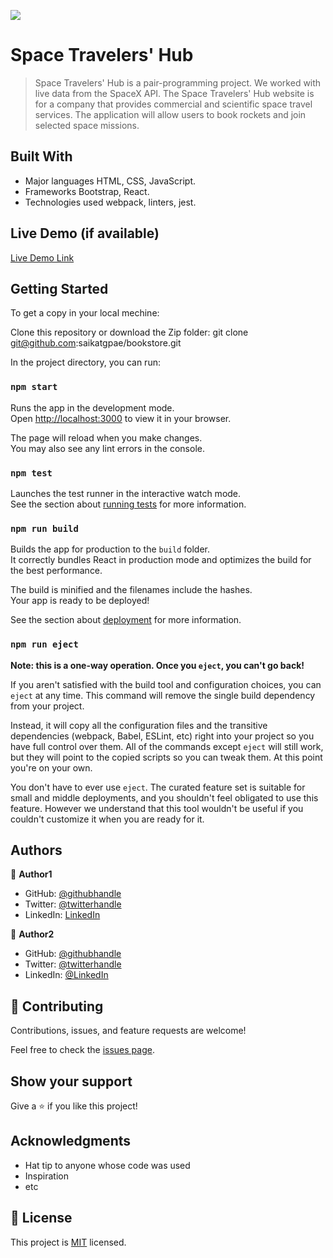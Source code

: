
![](https://img.shields.io/badge/Microverse-blueviolet)

# Space Travelers' Hub
> Space Travelers' Hub is a pair-programming project. We worked with live data from the SpaceX API. The Space Travelers' Hub website is for a company that provides commercial and scientific space travel services. The application will allow users to book rockets and join selected space missions. 


## Built With

- Major languages HTML, CSS, JavaScript.
- Frameworks Bootstrap, React.
- Technologies used webpack, linters, jest.


## Live Demo (if available)

[Live Demo Link](https://regal-beignet-311975.netlify.app/)


## Getting Started

To get a copy in your local mechine:

Clone this repository or download the Zip folder:
git clone git@github.com:saikatgpae/bookstore.git


In the project directory, you can run:

### `npm start`

Runs the app in the development mode.\
Open [http://localhost:3000](http://localhost:3000) to view it in your browser.

The page will reload when you make changes.\
You may also see any lint errors in the console.

### `npm test`

Launches the test runner in the interactive watch mode.\
See the section about [running tests](https://facebook.github.io/create-react-app/docs/running-tests) for more information.

### `npm run build`

Builds the app for production to the `build` folder.\
It correctly bundles React in production mode and optimizes the build for the best performance.

The build is minified and the filenames include the hashes.\
Your app is ready to be deployed!

See the section about [deployment](https://facebook.github.io/create-react-app/docs/deployment) for more information.

### `npm run eject`

**Note: this is a one-way operation. Once you `eject`, you can't go back!**

If you aren't satisfied with the build tool and configuration choices, you can `eject` at any time. This command will remove the single build dependency from your project.

Instead, it will copy all the configuration files and the transitive dependencies (webpack, Babel, ESLint, etc) right into your project so you have full control over them. All of the commands except `eject` will still work, but they will point to the copied scripts so you can tweak them. At this point you're on your own.

You don't have to ever use `eject`. The curated feature set is suitable for small and middle deployments, and you shouldn't feel obligated to use this feature. However we understand that this tool wouldn't be useful if you couldn't customize it when you are ready for it.


## Authors

👤 **Author1**

- GitHub: [@githubhandle](https://github.com/saikatgpae)
- Twitter: [@twitterhandle](https://twitter.com/saikatgpae)
- LinkedIn: [LinkedIn](https://www.linkedin.com/in/saikat-chakraborty-25b83a216/)

👤 **Author2**

* GitHub: [@githubhandle](https://github.com/AbigiyaTY)
* Twitter: [@twitterhandle](https://twitter.com/AbigiyaTY)
* LinkedIn: [@LinkedIn](https://www.linkedin.com/in/abigiya-tadesse-6a0052234)

## 🤝 Contributing

Contributions, issues, and feature requests are welcome!

Feel free to check the [issues page](../../issues/).

## Show your support

Give a ⭐️ if you like this project!

## Acknowledgments

- Hat tip to anyone whose code was used
- Inspiration
- etc

## 📝 License

This project is [MIT](./MIT.md) licensed.
